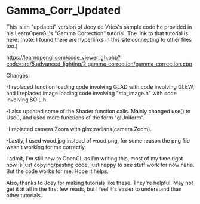 # Gamma_Corr_Updated
This is an "updated" version of Joey de Vries's sample code he provided in his LearnOpenGL's "Gamma Correction" tutorial. The link to that tutorial is here: (note: I found there are hyperlinks in this site connecting to other files too.)

https://learnopengl.com/code_viewer_gh.php?code=src/5.advanced_lighting/2.gamma_correction/gamma_correction.cpp

Changes:

-I replaced function loading code involving GLAD with code involving GLEW, and I replaced image loading code involving "stb_image.h" with code involving SOIL.h.

-I also updated some of the Shader function calls. Mainly changed use() to Use(), and used more functions of the form "glUniform". 

-I replaced camera.Zoom with glm::radians(camera.Zoom). 

-Lastly, I used wood.jpg instead of wood.png, for some reason the png file wasn't working for me correctly. 

I admit, I'm still new to OpenGL as I'm writing this, most of my time right now is just copying/pasting code, just happy to see stuff work for now haha. But the code works for me. Hope it helps. 

Also, thanks to Joey for making tutorials like these. They're helpful. May not get it at all in the first few reads, but I feel it's easier to understand than other tutorials.

